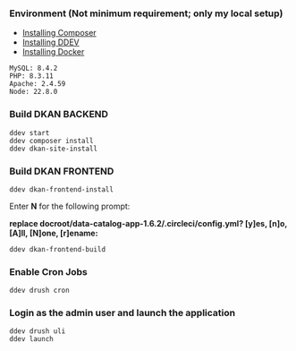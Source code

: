 ### Environment (Not minimum requirement; only my local setup)
- [Installing Composer](https://getcomposer.org/doc/00-intro.md#installation-linux-unix-osx)
- [Installing DDEV](https://ddev.readthedocs.io/en/latest/users/install/ddev-installation/)
- [Installing Docker](https://ddev.readthedocs.io/en/latest/users/install/docker-installation/)
```
MySQL: 8.4.2
PHP: 8.3.11
Apache: 2.4.59
Node: 22.8.0
```

### Build DKAN BACKEND

```
ddev start
ddev composer install
ddev dkan-site-install
```

### Build DKAN FRONTEND
```
ddev dkan-frontend-install
```
Enter **N** for the following prompt:

**replace docroot/data-catalog-app-1.6.2/.circleci/config.yml? [y]es, [n]o, [A]ll, [N]one, [r]ename:**
```
ddev dkan-frontend-build
```

### Enable Cron Jobs
```
ddev drush cron
```

### Login as the admin user and launch the application

```
ddev drush uli
ddev launch
```